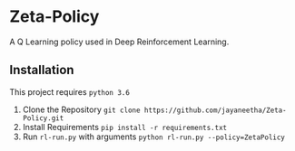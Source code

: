 # Zeta-Policy
A Q Learning policy used in Deep Reinforcement Learning. 

## Installation 
This project requires `python 3.6`

1. Clone the Repository 
`git clone https://github.com/jayaneetha/Zeta-Policy.git`
2. Install Requirements
`pip install -r requirements.txt`
3. Run `rl-run.py` with arguments
`python rl-run.py --policy=ZetaPolicy`
